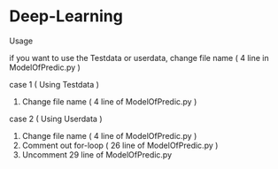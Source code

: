 # Deep-Learning

Usage

if you want to use the Testdata or userdata, change file name ( 4 line in ModelOfPredic.py )

case 1 ( Using Testdata )
1. Change file name ( 4 line of ModelOfPredic.py )

case 2 ( Using Userdata ) 
1. Change file name ( 4 line of ModelOfPredic.py )
2. Comment out for-loop ( 26 line of ModelOfPredic.py )
3. Uncomment 29 line of ModelOfPredic.py

